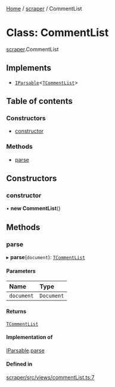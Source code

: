 [Home](../README.md) / [scraper](../modules/scraper.md) / CommentList

# Class: CommentList

[scraper](../modules/scraper.md).CommentList

## Implements

- [`IParsable`](../interfaces/scraper.IParsable.md)<[`TCommentList`](../modules/lists.md#tcommentlist)\>

## Table of contents

### Constructors

- [constructor](scraper.CommentList.md#constructor)

### Methods

- [parse](scraper.CommentList.md#parse)

## Constructors

### constructor

• **new CommentList**()

## Methods

### parse

▸ **parse**(`document`): [`TCommentList`](../modules/lists.md#tcommentlist)

#### Parameters

| Name | Type |
| :------ | :------ |
| `document` | `Document` |

#### Returns

[`TCommentList`](../modules/lists.md#tcommentlist)

#### Implementation of

[IParsable](../interfaces/scraper.IParsable.md).[parse](../interfaces/scraper.IParsable.md#parse)

#### Defined in

[scraper/src/views/commentList.ts:7](https://github.com/dan-lovelace/hacker-news-pro/blob/442f6cf/packages/scraper/src/views/commentList.ts#L7)
